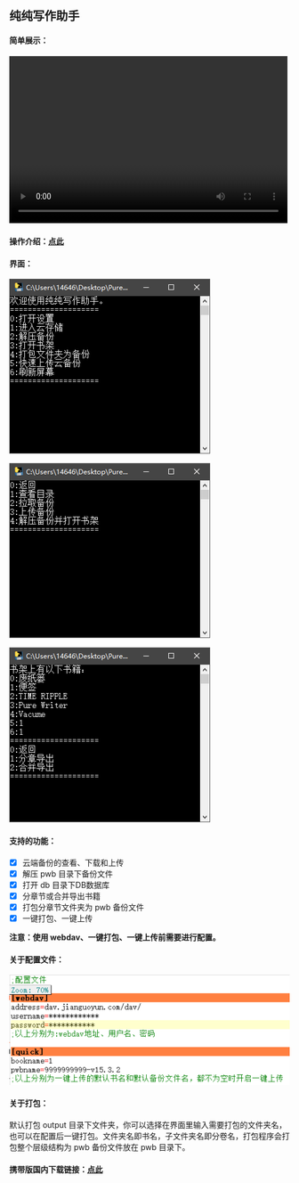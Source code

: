 ## 纯纯写作助手

#### 简单展示：

<video src="介绍视频.mp4" controls="controls" width="500" height="300">您的浏览器不支持播放该视频！</video>

#### 操作介绍：[点此](https://scueee.github.io/post/pc-duan-chun-chun-xie-zuo-jie-jue-fang-an/)

#### 界面：

![1](img/1.png)

![2](img/2.png)

![3](img/3.png)

#### 支持的功能：

- [x] 云端备份的查看、下载和上传
- [x] 解压 pwb 目录下备份文件
- [x] 打开 db 目录下DB数据库
- [x] 分章节或合并导出书籍
- [x] 打包分章节文件夹为 pwb 备份文件
- [x] 一键打包、一键上传

**注意：使用 webdav、一键打包、一键上传前需要进行配置。**

#### 关于配置文件：

![4](img/4.png)

#### 关于打包：

默认打包 output 目录下文件夹，你可以选择在界面里输入需要打包的文件夹名，也可以在配置后一键打包。文件夹名即书名，子文件夹名即分卷名，打包程序会打包整个层级结构为 pwb 备份文件放在 pwb 目录下。

#### 携带版国内下载链接：[点此](https://lanzous.com/icegpzc)
